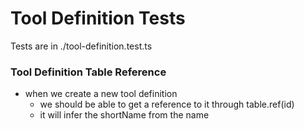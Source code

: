 # Tool Definition Tests
Tests are in ./tool-definition.test.ts

### Tool Definition Table Reference
 - when we create a new tool definition
   - we should be able to get a reference to it through table.ref(id)
   - it will infer the shortName from the name